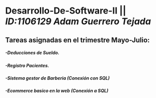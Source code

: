 # Desarrollo-De-Software-II               ||               *ID:1106129 Adam Guerrero Tejada*          

## Tareas asignadas en el trimestre Mayo-Julio: 

##### -Deducciones de Sueldo.
##### -Registro Pacientes.
##### -Sistema gestor de Barberia (Conexión con SQL)
##### -Ecommerce basico en la web (Conexión a SQL)
